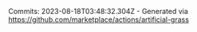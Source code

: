 Commits: 2023-08-18T03:48:32.304Z - Generated via https://github.com/marketplace/actions/artificial-grass
<br>

